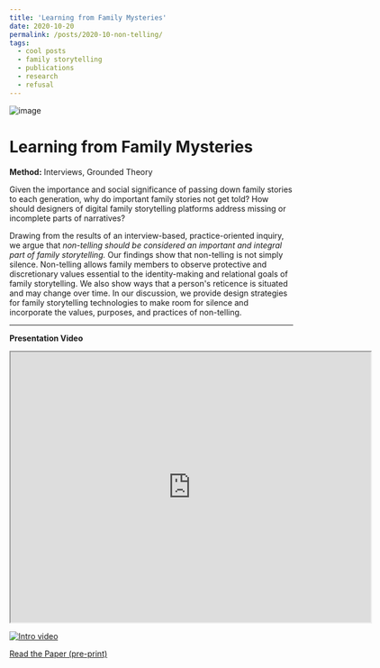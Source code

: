 ```yaml
---
title: 'Learning from Family Mysteries'
date: 2020-10-20
permalink: /posts/2020-10-non-telling/
tags:
  - cool posts
  - family storytelling
  - publications
  - research
  - refusal
---
```

![image](/images/storytellr_bernard_palomera_2018.jpg)

Learning from Family Mysteries
==============================

**Method:** Interviews, Grounded Theory

Given the importance and social significance of passing down family stories to each generation, why do important family stories not get told? How should designers of digital family storytelling platforms address missing or incomplete parts of narratives?

Drawing from the results of an interview-based, practice-oriented inquiry, we argue that *non-telling should be considered an important and integral part of family storytelling.* Our findings show that non-telling is not simply silence. Non-telling allows family members to observe protective and discretionary values essential to the identity-making and relational goals of family storytelling. We also show ways that a person's reticence is situated and may change over time. In our discussion, we provide design strategies for family storytelling technologies to make room for silence and incorporate the values, purposes, and practices of non-telling.

---------------------

**Presentation Video**
<iframe src="https://drive.google.com/file/d/1HJRMw0ueYq5GP0BUJ7aUUHAHYBFahJV-/preview" width="640" height="480"><p>Intro video</p></iframe>

[![Intro video](https://res.cloudinary.com/marcomontalbano/image/upload/v1603331925/video_to_markdown/images/google-drive--1HJRMw0ueYq5GP0BUJ7aUUHAHYBFahJV--c05b58ac6eb4c4700831b2b3070cd403.jpg)](https://drive.google.com/file/d/1HJRMw0ueYq5GP0BUJ7aUUHAHYBFahJV-/preview "Intro video")

[Read the Paper (pre-print)](_files/jjones_CSCW20_Family_Mysteries_preprint.pdf)
